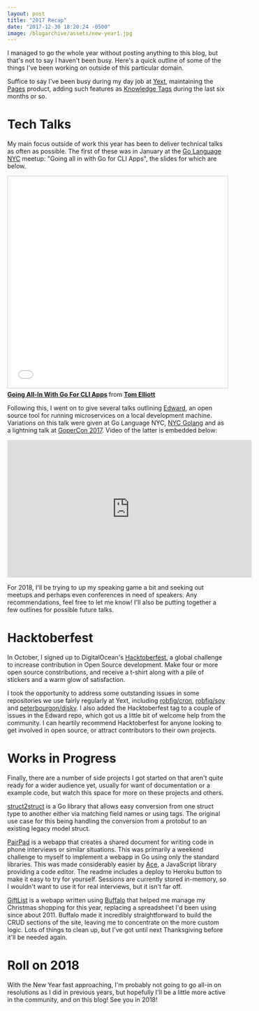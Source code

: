 ```yaml
---
layout: post
title: "2017 Recap"
date: "2017-12-30 18:20:24 -0500"
image: /blogarchive/assets/new-year1.jpg
---
```


I managed to go the whole year without posting anything to this blog, but that's not to say I haven't been busy. Here's a quick outline of some of the things I've been working on outside of this particular domain.

Suffice to say I've been busy during my day job at [Yext](http://www.yext.com), maintaining the [Pages](http://www.yext.co.uk/products/pages/) product, adding such features as [Knowledge Tags](http://www.yext.co.uk/products/pages/features/) during the last six months or so.

# Tech Talks

My main focus outside of work this year has been to deliver technical talks as often as possible. The first of these was in January at the [Go Language NYC](https://www.meetup.com/golanguagenewyork/) meetup: "Going all in with Go for CLI Apps", the slides for which are below.

<iframe src="//www.slideshare.net/slideshow/embed_code/key/5cqPxdnboUL5XX" width="595" height="485" frameborder="0" marginwidth="0" marginheight="0" scrolling="no" style="border:1px solid #CCC; border-width:1px; margin-bottom:5px; max-width: 100%;" allowfullscreen> </iframe> <div style="margin-bottom:5px"> <strong> <a href="//www.slideshare.net/TomElliott16/going-allin-with-go-for-cli-apps" title="Going All-In With Go For CLI Apps" target="_blank">Going All-In With Go For CLI Apps</a> </strong> from <strong><a target="_blank" href="//www.slideshare.net/TomElliott16">Tom Elliott</a></strong> </div>

Following this, I went on to give several talks outlining [Edward](https://github.com/yext/edward), an open source tool for running microservices on a local development machine. Variations on this talk were given at Go Language NYC, [NYC Golang](https://www.meetup.com/nycgolang/events/240651548/) and as a lightning talk at [GoperCon 2017](https://gophercon.com/). Video of the latter is embedded below: 

<iframe width="560" height="315" src="https://www.youtube.com/embed/vqLhLMm-mE4" frameborder="0" allowfullscreen></iframe>

For 2018, I'll be trying to up my speaking game a bit and seeking out meetups and perhaps even conferences in need of speakers. Any recommendations, feel free to let me know! I'll also be putting together a few outlines for possible future talks.

# Hacktoberfest

In October, I signed up to DigitalOcean's [Hacktoberfest](https://hacktoberfest.digitalocean.com/), a global challenge to increase contribution in Open Source development. Make four or more open source constributions, and receive a t-shirt along with a pile of stickers and a warm glow of satisfaction.

I took the opportunity to address some outstanding issues in some repositories we use fairly regularly at Yext, including [robfig/cron](https://github.com/robfig/cron), [robfig/soy](https://github.com/robfig/soy) and [peterbourgon/diskv](https://github.com/peterbourgon/diskv). I also added the Hacktoberfest tag to a couple of issues in the Edward repo, which got us a little bit of welcome help from the community. I can heartily recommend Hacktoberfest for anyone looking to get involved in open source, or attract contributors to their own projects.

# Works in Progress

Finally, there are a number of side projects I got started on that aren't quite ready for a wider audience yet, usually for want of documentation or a example code, but watch this space for more on these projects and others.

[struct2struct](https://github.com/theothertomelliott/struct2struct) is a Go library that allows easy conversion from one struct type to another either via matching field names or using tags. The original use case for this being handling the conversion from a protobuf to an existing legacy model struct.

[PairPad](https://github.com/theothertomelliott/pairpad) is a webapp that creates a shared document for writing code in phone interviews or similar situations. This was primarily a weekend challenge to myself to implement a webapp in Go using only the standard libraries. This was made considerably easier by [Ace](https://ace.c9.io/), a JavaScript library providing a code editor. The readme includes a deploy to Heroku button to make it easy to try for yourself. Sessions are currently stored in-memory, so I wouldn't want to use it for real interviews, but it isn't far off.

[GiftList](https://github.com/theothertomelliott/giftlist) is a webapp written using [Buffalo](https://gobuffalo.io/) that helped me manage my Christmas shopping for this year, replacing a spreadsheet I'd been using since about 2011. Buffalo made it incredibly straightforward to build the CRUD sections of the site, leaving me to concentrate on the more custom logic. Lots of things to clean up, but I've got until next Thanksgiving before it'll be needed again.

# Roll on 2018

With the New Year fast approaching, I'm probably not going to go all-in on resolutions as I did in previous years, but hopefully I'll be a little more active in the community, and on this blog! See you in 2018!